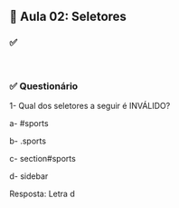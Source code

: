 ## 📝 Aula 02: Seletores
### ✅

<br>

### ✅ Questionário
1- Qual dos seletores a seguir é INVÁLIDO?

a- #sports

b- .sports

c- section#sports

d- sidebar

Resposta: Letra d